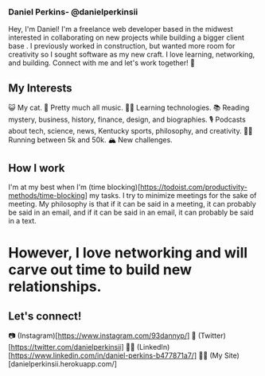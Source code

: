 ### Daniel Perkins- @danielperkinsii 
Hey, I'm Daniel! I'm a freelance web developer based in the midwest interested in collaborating on new projects while building a bigger client base
. I previously worked in construction, but wanted more room for creativity so I sought software as my new craft. I love learning, networking, and building. Connect with me and let's work together! 🤠


## My Interests
😺 My cat.
🎵 Pretty much all music.
👨‍💻 Learning technologies.
📚 Reading mystery, business, history, finance, design, and biographies.
🎙 Podcasts about tech, science, news, Kentucky sports, philosophy, and creativity.
🏃💨 Running between 5k and 50k.
🏔 New challenges.

## How I work 
I'm at my best when I'm (time blocking)[https://todoist.com/productivity-methods/time-blocking] my tasks. I try to minimize meetings for the sake of meeting. My philosophy is that if it can be said in a meeting, it can probably be said in an email, and if it can be said in an email, it can probably be said in a text. 

# However, I love networking and will carve out time to build new relationships.

## Let's connect!
📷 (Instagram)[https://www.instagram.com/93dannyp/]
🐣 (Twitter)[https://twitter.com/danielperkinsii]
👨‍💼 (LinkedIn)[https://www.linkedin.com/in/daniel-perkins-b477871a7/]
👨‍🎨 (My Site)[danielperkinsii.herokuapp.com/]
